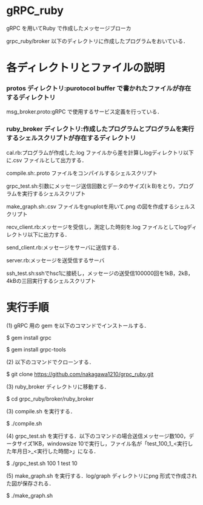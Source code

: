 gRPC_ruby 
===================================

gRPC を用いてRuby で作成したメッセージブローカ

grpc_ruby/broker 以下のディレクトリに作成したプログラムをおいている．

# 各ディレクトリとファイルの説明
### protos ディレクトリ:purotocol buffer で書かれたファイルが存在するディレクトリ
msg_broker.proto:gRPC で使用するサービス定義を行っている．

### ruby_broker ディレクトリ:作成したプログラムとプログラムを実行するシェルスクリプトが存在するディレクトリ

cal.rb:プログラムが作成した.log ファイルから差を計算しlogディレクトリ以下に.csv ファイルとして出力する．

compile.sh:.proto ファイルをコンパイルするシェルスクリプト

grpc_test.sh:引数にメッセージ送信回数とデータのサイズ(ｋB)をとり，プログラムを実行するシェルスクリプト

make_graph.sh:.csv ファイルをgnuplotを用いて.png の図を作成するシェルスクリプト

recv_client.rb:メッセージを受信し，測定した時刻を.log ファイルとしてlogディレクトリ以下に出力する．

send_client.rb:メッセージをサーバに送信する．

server.rb:メッセージを送受信するサーバ

ssh_test.sh:sshでhsc1に接続し，メッセージの送受信100000回を1kB，2kB，4kBの三回実行するシェルスクリプト

# 実行手順
(1) gRPC 用の gem を以下のコマンドでインストールする．

$ gem install grpc

$ gem install grpc-tools

(2) 以下のコマンドでクローンする．

$ git clone https://github.com/nakagawa1210/grpc_ruby.git

(3) ruby_broker ディレクトリに移動する．

$ cd grpc_ruby/broker/ruby_broker

(3) compile.sh を実行する．

$ ./compile.sh

(4) grpc_test.sh を実行する．以下のコマンドの場合送信メッセージ数100，データサイズ1KB，windowsize 10で実行し，ファイル名が「test_100_1_<実行した年月日>_<実行した時間>」になる．

$ ./grpc_test.sh 100 1 test 10

(5) make_graph.sh を実行する．log/graph ディレクトリにpng 形式で作成された図が保存される．

$ ./make_graph.sh